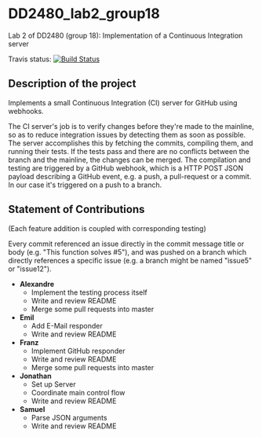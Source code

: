 # DD2480_lab2_group18
Lab 2 of DD2480 (group 18): Implementation of a Continuous Integration server

Travis status: [![Build Status](https://travis-ci.org/apeinot/DD2480_lab2_group18.svg?branch=master)](https://travis-ci.org/apeinot/DD2480_lab2_group18)

## Description of the project
Implements a small Continuous Integration (CI) server for GitHub using webhooks.

The CI server's job is to verify changes before they're made to the mainline, so as to reduce integration issues by detecting them as soon as possible. The server accomplishes this by fetching the commits, compiling them, and running their tests. If the tests pass and there are no conflicts between the branch and the mainline, the changes can be merged. The compilation and testing are triggered by a GitHub webhook, which is a HTTP POST JSON payload describing a GitHub event, e.g. a push, a pull-request or a commit. In our case it's triggered on a push to a branch.

## Statement of Contributions

(Each feature addition is coupled with corresponding testing)

Every commit referenced an issue directly in the commit message title or body (e.g. "This function solves #5"), and was pushed on a branch which directly references a specific issue (e.g. a branch might be named "issue5" or "issue12").

* **Alexandre**
  * Implement the testing process itself
  * Write and review README
  * Merge some pull requests into master
* **Emil**
  * Add E-Mail responder
  * Write and review README
* **Franz**
  * Implement GitHub responder
  * Write and review README
  * Merge some pull requests into master
* **Jonathan**
  * Set up Server
  * Coordinate main control flow
  * Write and review README
* **Samuel**
  * Parse JSON arguments
  * Write and review README
